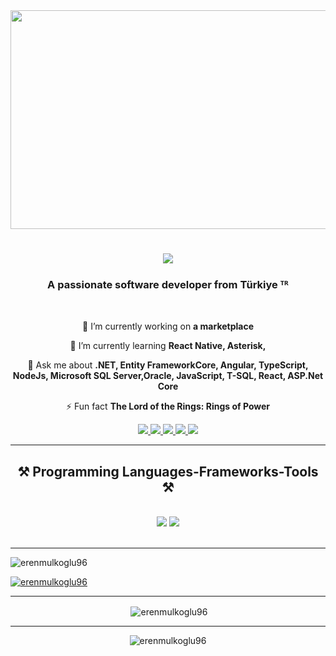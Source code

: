 <img src="https://github.com/user-attachments/assets/8e51200a-614e-43af-bc6c-2342d690028d" width="950" height="350" />
<h1 align="center">
    <img src="https://readme-typing-svg.herokuapp.com/?font=Righteous&size=35&center=true&vCenter=true&width=500&height=70&duration=4000&lines=Hi!+👋;+I'm+Eren+Mülkoğlu!;" />
</h1>
<h3 align="center">A passionate software developer from Türkiye ᵀᴿ</h3>
<br/>
<div align="center">
 
 🔭 I’m currently working on **a marketplace**
 
 🌱 I’m currently learning **React Native, Asterisk,**

💬 Ask me about **.NET, Entity FrameworkCore, Angular, TypeScript, NodeJs, Microsoft SQL Server,Oracle, JavaScript, T-SQL, React, ASP.Net Core</br>**

⚡ Fun fact **The Lord of the Rings: Rings of Power**

 </div>
 
<div align="center"> 
  <a href="mailto:erenmulkoglu@gmail.com">
    <img src="https://img.shields.io/badge/Gmail-333333?style=for-the-badge&logo=gmail&logoColor=red" />
  </a>
  <a href="https://www.linkedin.com/in/erenmulkoglu96/" target="_blank">
    <img src="https://img.shields.io/badge/LinkedIn-0077B5?style=for-the-badge&logo=linkedin&logoColor=white" target="_blank" />
  </a>
    <a href="https://www.instagram.com/eren.mulkoglu" target="_blank">
    <img src="https://img.shields.io/badge/Instagram-F58529?style=for-the-badge&logo=instagram&logoColor=darkred" target="_blank" />
  </a>
    <a href="https://twitter.com/erenmulkoglu96" target="_blank">
    <img src="https://img.shields.io/badge/Twitter-08a0e9?style=for-the-badge&logo=x&logoColor=black" target="_blank" />
  </a>
    <a href="https://codepen.io/Eren-M-lkolu" target="_blank">
    <img src="https://img.shields.io/badge/CodePen-55BE96?style=for-the-badge&logo=codepen&logoColor=brown" target="_blank" />
  </a>
   
</div>

 <hr/>
 
<h2 align="center">⚒️ Programming Languages-Frameworks-Tools ⚒️</h2>
<br/>
<div align="center">
    <img src="https://skillicons.dev/icons?i=react,cs,bootstrap,html,css,visualstudio,vscode,github,git,jquery,angular,linux," />
    <img src="https://skillicons.dev/icons?i=nodejs,dotnet,babel,androidstudio,python,bash,javascript,typescript,express,cloudflare,mongodb,codepen,mysql,flask,webpack,sqlite,redux,postman,postgresql,vue"/>
<br>
</div>

<br/>
<hr/>


<p align="left"> <img src="https://komarev.com/ghpvc/?username=erenmulkoglu96&label=Profile%20views&color=0e75b6&style=flat" alt="erenmulkoglu96" /> </p>

<p align="left"> <a href="https://github.com/ryo-ma/github-profile-trophy"><img src="https://github-profile-trophy.vercel.app/?username=erenmulkoglu96" alt="erenmulkoglu96" /></a> </p>


<hr>


<div align="center">

&nbsp;<img align="center" src="https://github-readme-stats.vercel.app/api?username=erenmulkoglu96&show_icons=true&locale=en" alt="erenmulkoglu96" />

<hr>
<img align="center" src="https://github-readme-streak-stats.herokuapp.com/?user=erenmulkoglu96&" alt="erenmulkoglu96" />
</div>
